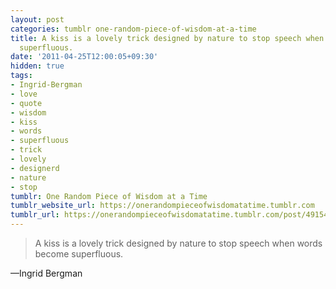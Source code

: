 ```yaml
---
layout: post
categories: tumblr one-random-piece-of-wisdom-at-a-time
title: A kiss is a lovely trick designed by nature to stop speech when words become
  superfluous.
date: '2011-04-25T12:00:05+09:30'
hidden: true
tags:
- Ingrid-Bergman
- love
- quote
- wisdom
- kiss
- words
- superfluous
- trick
- lovely
- designerd
- nature
- stop
tumblr: One Random Piece of Wisdom at a Time
tumblr_website_url: https://onerandompieceofwisdomatatime.tumblr.com
tumblr_url: https://onerandompieceofwisdomatatime.tumblr.com/post/4915463142/a-kiss-is-a-lovely-trick-designed-by-nature-to
---
```

> A kiss is a lovely trick designed by nature to stop speech when words become superfluous.

—Ingrid Bergman

